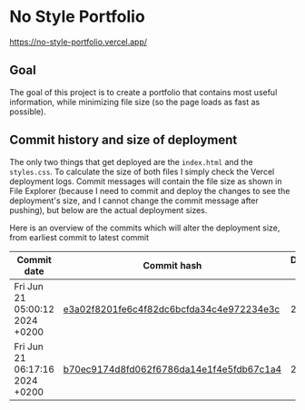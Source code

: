# No Style Portfolio

<https://no-style-portfolio.vercel.app/>

## Goal

The goal of this project is to create a portfolio that contains most useful information, while minimizing file size (so the page loads as fast as possible).

## Commit history and size of deployment

The only two things that get deployed are the `index.html` and the `styles.css`. To calculate the size of both files I simply check the Vercel deployment logs. Commit messages will contain the file size as shown in File Explorer (because I need to commit and deploy the changes to see the deployment's size, and I cannot change the commit message after pushing), but below are the actual deployment sizes.

Here is an overview of the commits which will alter the deployment size, from earliest commit to latest commit

| Commit date                    | Commit hash                                                                                                                                | Deployment size | Change     |
| ------------------------------ | ------------------------------------------------------------------------------------------------------------------------------------------ | --------------- | ---------- |
| Fri Jun 21 05:00:12 2024 +0200 | [e3a02f8201fe6c4f82dc6bcfda34c4e972234e3c](https://github.com/Harmxn02/no-style-portfolio/commit/e3a02f8201fe6c4f82dc6bcfda34c4e972234e3c) | 2.388 bytes     |            |
| Fri Jun 21 06:17:16 2024 +0200 | [b70ec9174d8fd062f6786da14e1f4e5fdb67c1a4](https://github.com/Harmxn02/no-style-portfolio/commit/b70ec9174d8fd062f6786da14e1f4e5fdb67c1a4) | 2.157 bytes     | -231 bytes |
